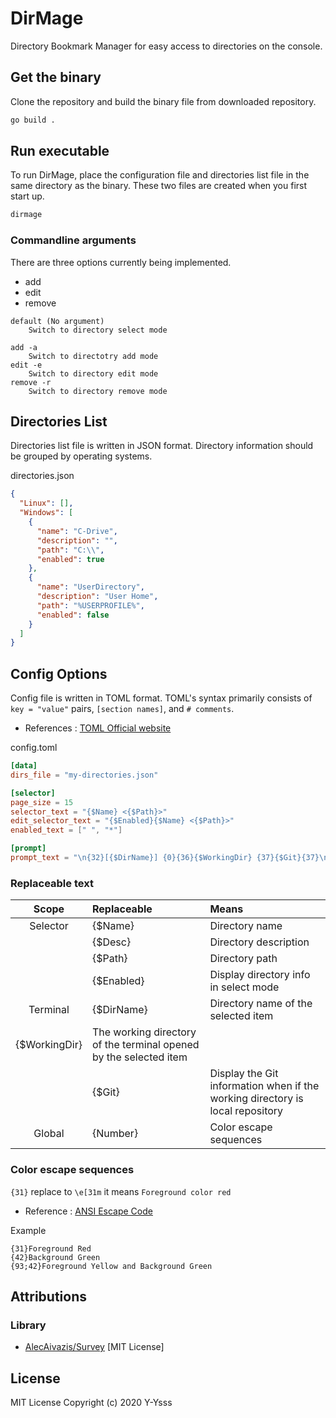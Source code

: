 # DirMage
Directory Bookmark Manager for easy access to directories on the console.

## Get the binary
Clone the repository and build the binary file from downloaded repository.

``` bash
go build .
```

## Run executable
To run DirMage, place the configuration file and directories list file in the same directory as  the binary. These two files are created when you first start up.

``` bash
dirmage 
```

### Commandline arguments
There are three options currently being implemented.
- add
- edit
- remove

```
default (No argument)
    Switch to directory select mode
    
add -a
    Switch to directotry add mode
edit -e
    Switch to directory edit mode
remove -r
    Switch to directory remove mode
```

## Directories List
Directories list file is written in JSON format. 
Directory information should be grouped by operating systems.

directories.json
``` json
{
  "Linux": [],
  "Windows": [
    {
      "name": "C-Drive",
      "description": "",
      "path": "C:\\",
      "enabled": true
    },
    {
      "name": "UserDirectory",
      "description": "User Home",
      "path": "%USERPROFILE%",
      "enabled": false
    }
  ]
}
```

## Config Options
Config file is written in TOML format.
TOML's syntax primarily consists of `key = "value"` pairs, `[section names]`, and `# comments`.

- References : [TOML Official website](https://toml.io/)

config.toml
``` toml
[data]
dirs_file = "my-directories.json"

[selector]
page_size = 15
selector_text = "{$Name} <{$Path}>"
edit_selector_text = "{$Enabled}{$Name} <{$Path}>"
enabled_text = [" ", "*"]

[prompt]
prompt_text = "\n{32}[{$DirName}] {0}{36}{$WorkingDir} {37}{$Git}{37}\n$ "
```

### Replaceable text
|Scope|Replaceable|Means|
|:-:|:-|:-|
|Selector|{$Name}|Directory name |
||{$Desc}|Directory description|
||{$Path}|Directory path|
||{$Enabled}|Display directory info in select mode|
|Terminal|{$DirName}|Directory name of the selected item|
|{$WorkingDir}|The working directory of the terminal opened by the selected item|
||{$Git}|Display the Git information when if the working directory is local repository|
|Global|{Number}|Color escape sequences|

### Color escape sequences
`{31}` replace to `\e[31m` it means `Foreground color red`

- Reference : [ANSI Escape Code](https://en.wikipedia.org/wiki/ANSI_escape_code#Colors)

Example
```
{31}Foreground Red
{42}Background Green
{93;42}Foreground Yellow and Background Green
```


## Attributions
### Library
- [AlecAivazis/Survey](https://github.com/AlecAivazis/survey) [MIT License]

## License
MIT License Copyright (c) 2020 Y-Ysss